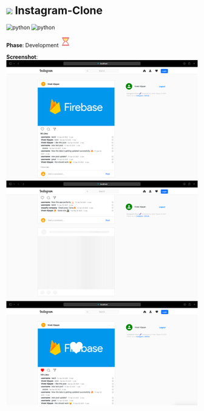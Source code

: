
# <img src="https://i.pinimg.com/originals/ff/0e/20/ff0e20de4718fe14cdd256c81c5db771.png" width="25px"> </img>Instagram-Clone

![python](https://img.shields.io/badge/-React-45b8d8?style=flat-square&logo=react&logoColor=white)
![python](https://img.shields.io/badge/-Firebase-yellow?style=flat-square&logo=firebase&logoColor=white)

**Phase**: Development <img src="progress.gif" width="30px"/>

**Screenshot**:
<img src="sc1.png"/>
<img src="sc2.png"/>
<img src="sc3.png"/>
